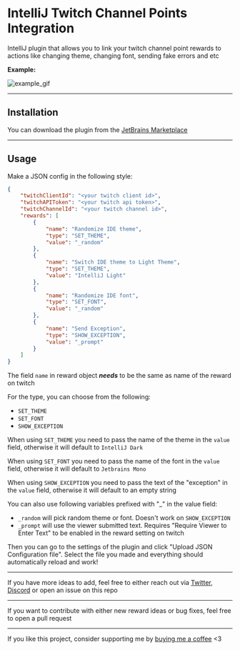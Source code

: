 # IntelliJ Twitch Channel Points Integration

IntelliJ plugin that allows you to link your twitch channel point rewards to actions like changing theme, changing font, sending fake errors and etc 

**Example:**

![example_gif](https://github.com/LukynkaCZE/IntelliJTwitchChannelPoints/assets/48604271/4e70f680-1dc4-4766-9cb3-883a86efd780)

---

## Installation

You can download the plugin from the [JetBrains Marketplace](https://plugins.jetbrains.com/embeddable/install/24641)

---

## Usage

Make a JSON config in the following style:

```json
{
    "twitchClientId": "<your twitch client id>",
    "twitchAPIToken": "<your twitch api token>",
    "twitchChannelId": "<your twitch channel id>",
    "rewards": [
        {
            "name": "Randomize IDE theme",
            "type": "SET_THEME",
            "value": "_random"
        },
        {
            "name": "Switch IDE theme to Light Theme",
            "type": "SET_THEME",
            "value": "IntelliJ Light"
        },
        {
            "name": "Randomize IDE font",
            "type": "SET_FONT",
            "value": "_random"
        },
        {
            "name": "Send Exception",
            "type": "SHOW_EXCEPTION",
            "value": "_prompt"
        }
    ]
}
```

The field `name` in reward object _**__needs__**_ to be the same as name of the reward on twitch

For the type, you can choose from the following:
- `SET_THEME`
- `SET_FONT`
- `SHOW_EXCEPTION`

When using `SET_THEME` you need to pass the name of the theme in the `value` field, otherwise it will default to `IntelliJ Dark`

When using `SET_FONT` you need to pass the name of the font in the `value` field, otherwise it will default to `Jetbrains Mono`

When using `SHOW_EXCEPTION` you need to pass the text of the "exception" in the `value` field, otherwise it will default to an empty string

You can also use following variables prefixed with "_" in the value field:
- `_random` will pick random theme or font. Doesn't work on `SHOW_EXCEPTION`
- `_prompt` will use the viewer submitted text. Requires "Require Viewer to Enter Text" to be enabled in the reward setting on twitch

Then you can go to the settings of the plugin and click "Upload JSON Configuration file". Select the file you made and everything should automatically reload and work!

---

If you have more ideas to add, feel free to either reach out via [Twitter](https://twitter.com/LukynkaCze), [Discord](https://discord.gg/ptM8JSQZ) or open an issue on this repo

---

If you want to contribute with either new reward ideas or bug fixes, feel free to open a pull request

---

If you like this project, consider supporting me by [buying me a coffee](https://ko-fi.com/lukynkacze) <3